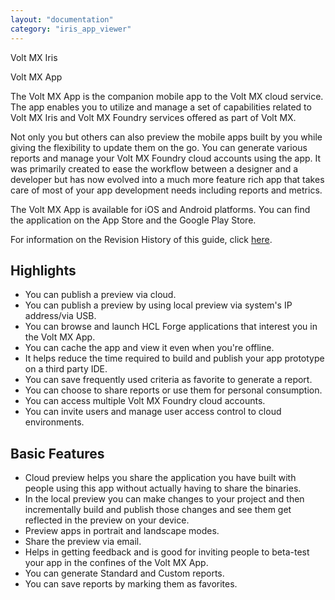 ```yaml
---
layout: "documentation"
category: "iris_app_viewer"
---
```

                      

Volt MX  Iris

Volt MX  App

The Volt MX App is the companion mobile app to the Volt MX cloud service. The app enables you to utilize and manage a set of capabilities related to Volt MX Iris and Volt MX Foundry services offered as part of Volt MX.

Not only you but others can also preview the mobile apps built by you while giving the flexibility to update them on the go. You can generate various reports and manage your Volt MX Foundry cloud accounts using the app. It was primarily created to ease the workflow between a designer and a developer but has now evolved into a much more feature rich app that takes care of most of your app development needs including reports and metrics.

The Volt MX App is available for iOS and Android platforms. You can find the application on the App Store and the Google Play Store.

For information on the Revision History of this guide, click [here](Iris_App_Viewer.html).

Highlights
----------

*   You can publish a preview via cloud.
*   You can publish a preview by using local preview via system's IP address/via USB.
*   You can browse and launch HCL Forge applications that interest you in the Volt MX App.
*   You can cache the app and view it even when you're offline.
*   It helps reduce the time required to build and publish your app prototype on a third party IDE.
*   You can save frequently used criteria as favorite to generate a report.
*   You can choose to share reports or use them for personal consumption.
*   You can access multiple Volt MX Foundry cloud accounts.
*   You can invite users and manage user access control to cloud environments.

Basic Features
--------------

*   Cloud preview helps you share the application you have built with people using this app without actually having to share the binaries.
*   In the local preview you can make changes to your project and then incrementally build and publish those changes and see them get reflected in the preview on your device.
*   Preview apps in portrait and landscape modes.
*   Share the preview via email.
*   Helps in getting feedback and is good for inviting people to beta-test your app in the confines of the Volt MX App.
*   You can generate Standard and Custom reports.
*   You can save reports by marking them as favorites.

